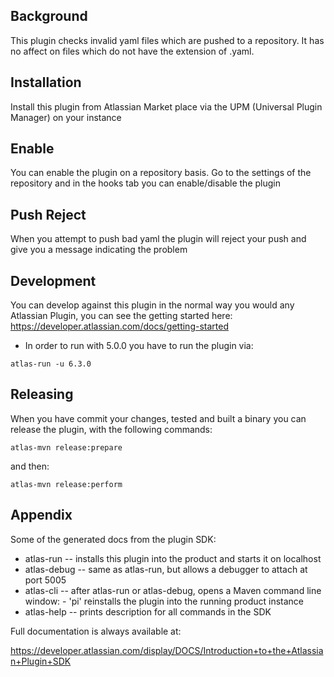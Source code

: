 ## Background

This plugin checks invalid yaml files which are pushed to a repository. It has no affect on files which do not have the extension of .yaml.

## Installation

Install this plugin from Atlassian Market place via the UPM (Universal Plugin Manager) on your instance

## Enable

You can enable the plugin on a repository basis. Go to the settings of the repository and in the hooks tab you can enable/disable the plugin

## Push Reject

When you attempt to push bad yaml the plugin will reject your push and give you a message indicating the problem

## Development

You can develop against this plugin in the normal way you would any Atlassian Plugin, you can see the getting started here: https://developer.atlassian.com/docs/getting-started

- In order to run with 5.0.0 you have to run the plugin via: 

```
atlas-run -u 6.3.0
```

## Releasing

When you have commit your changes, tested and built a binary you can release the plugin, with the following commands:

```
atlas-mvn release:prepare
```

and then:

```
atlas-mvn release:perform
```

## Appendix

Some of the generated docs from the plugin SDK:

* atlas-run   -- installs this plugin into the product and starts it on localhost
* atlas-debug -- same as atlas-run, but allows a debugger to attach at port 5005
* atlas-cli   -- after atlas-run or atlas-debug, opens a Maven command line window:
                 - 'pi' reinstalls the plugin into the running product instance
* atlas-help  -- prints description for all commands in the SDK

Full documentation is always available at:

https://developer.atlassian.com/display/DOCS/Introduction+to+the+Atlassian+Plugin+SDK

